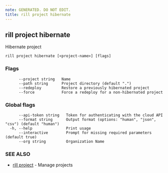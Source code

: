 ```yaml
---
note: GENERATED. DO NOT EDIT.
title: rill project hibernate
---
```

## rill project hibernate

Hibernate project

```
rill project hibernate [<project-name>] [flags]
```

### Flags

```
      --project string   Name
      --path string      Project directory (default ".")
      --redeploy         Restore a previously hibernated project
      --force            Force a redeploy for a non-hibernated project
```

### Global flags

```
      --api-token string   Token for authenticating with the cloud API
      --format string      Output format (options: "human", "json", "csv") (default "human")
  -h, --help               Print usage
      --interactive        Prompt for missing required parameters (default true)
      --org string         Organization Name
```

### SEE ALSO

* [rill project](project.md)	 - Manage projects

